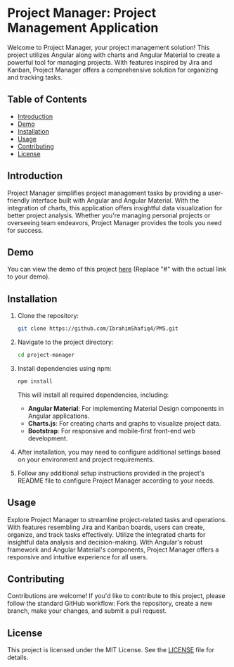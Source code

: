 # Project Manager: Project Management Application

Welcome to Project Manager, your project management solution! This project utilizes Angular along with charts and Angular Material to create a powerful tool for managing projects. With features inspired by Jira and Kanban, Project Manager offers a comprehensive solution for organizing and tracking tasks.

## Table of Contents
- [Introduction](#introduction)
- [Demo](#demo)
- [Installation](#installation)
- [Usage](#usage)
- [Contributing](#contributing)
- [License](#license)

## Introduction
Project Manager simplifies project management tasks by providing a user-friendly interface built with Angular and Angular Material. With the integration of charts, this application offers insightful data visualization for better project analysis. Whether you're managing personal projects or overseeing team endeavors, Project Manager provides the tools you need for success.

## Demo
You can view the demo of this project [here](#) (Replace "#" with the actual link to your demo).

## Installation
1. Clone the repository:
   ```bash
   git clone https://github.com/IbrahimShafiq4/PMS.git
   ```
2. Navigate to the project directory:
   ```bash
   cd project-manager
   ```
3. Install dependencies using npm:
   ```bash
   npm install
   ```
   This will install all required dependencies, including:
   - **Angular Material**: For implementing Material Design components in Angular applications.
   - **Charts.js**: For creating charts and graphs to visualize project data.
   - **Bootstrap**: For responsive and mobile-first front-end web development.
   
4. After installation, you may need to configure additional settings based on your environment and project requirements.

5. Follow any additional setup instructions provided in the project's README file to configure Project Manager according to your needs.

## Usage
Explore Project Manager to streamline project-related tasks and operations. With features resembling Jira and Kanban boards, users can create, organize, and track tasks effectively. Utilize the integrated charts for insightful data analysis and decision-making. With Angular's robust framework and Angular Material's components, Project Manager offers a responsive and intuitive experience for all users.

## Contributing
Contributions are welcome! If you'd like to contribute to this project, please follow the standard GitHub workflow: Fork the repository, create a new branch, make your changes, and submit a pull request.

## License
This project is licensed under the MIT License. See the [LICENSE](LICENSE) file for details.
